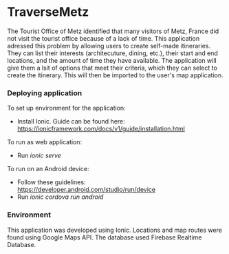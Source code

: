# TraverseMetz
The Tourist Office of Metz identified that many visitors of Metz, France did not visit the tourist office because of a lack of time. This application adressed this problem by allowing users to create self-made itineraries. They can list their interests (architecuture, dining, etc.), their start and end locations, and the amount of time they have available. The application will give them a lsit of options that meet their criteria, which they can select to create the itinerary. This will then be imported to the user's map application.

### Deploying application
To set up environment for the application:
* Install Ionic. Guide can be found here: https://ionicframework.com/docs/v1/guide/installation.html

To run as web application: 
* Run *ionic serve*

To run on an Android device:
* Follow these guidelines: https://developer.android.com/studio/run/device
* Run *ionic cordova run android*

###  Environment
This application was developed using Ionic. Locations and map routes were found using Google Maps API. The database used Firebase Realtime Database.
